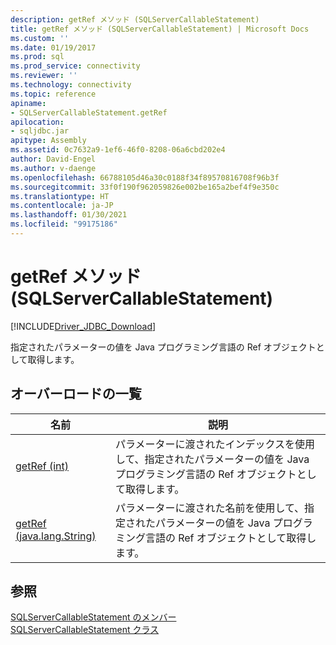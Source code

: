 ```yaml
---
description: getRef メソッド (SQLServerCallableStatement)
title: getRef メソッド (SQLServerCallableStatement) | Microsoft Docs
ms.custom: ''
ms.date: 01/19/2017
ms.prod: sql
ms.prod_service: connectivity
ms.reviewer: ''
ms.technology: connectivity
ms.topic: reference
apiname:
- SQLServerCallableStatement.getRef
apilocation:
- sqljdbc.jar
apitype: Assembly
ms.assetid: 0c7632a9-1ef6-46f0-8208-06a6cbd202e4
author: David-Engel
ms.author: v-daenge
ms.openlocfilehash: 66788105d46a30c0188f34f89570816708f96b3f
ms.sourcegitcommit: 33f0f190f962059826e002be165a2bef4f9e350c
ms.translationtype: HT
ms.contentlocale: ja-JP
ms.lasthandoff: 01/30/2021
ms.locfileid: "99175186"
---
```

# <a name="getref-method-sqlservercallablestatement"></a>getRef メソッド (SQLServerCallableStatement)
[!INCLUDE[Driver_JDBC_Download](../../../includes/driver_jdbc_download.md)]

  指定されたパラメーターの値を Java プログラミング言語の Ref オブジェクトとして取得します。  
  
## <a name="overload-list"></a>オーバーロードの一覧  
  
|名前|説明|  
|----------|-----------------|  
|[getRef (int)](../../../connect/jdbc/reference/getref-method-int.md)|パラメーターに渡されたインデックスを使用して、指定されたパラメーターの値を Java プログラミング言語の Ref オブジェクトとして取得します。|  
|[getRef (java.lang.String)](../../../connect/jdbc/reference/getref-method-java-lang-string.md)|パラメーターに渡された名前を使用して、指定されたパラメーターの値を Java プログラミング言語の Ref オブジェクトとして取得します。|  
  
## <a name="see-also"></a>参照  
 [SQLServerCallableStatement のメンバー](../../../connect/jdbc/reference/sqlservercallablestatement-members.md)   
 [SQLServerCallableStatement クラス](../../../connect/jdbc/reference/sqlservercallablestatement-class.md)  
  
  
